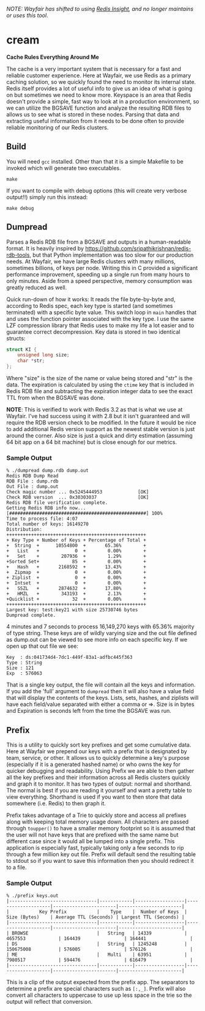 _NOTE: Wayfair has shifted to using [Redis Insight](https://redis.com/redis-enterprise/redis-insight/), and no longer maintains or uses this tool_.

# cream

**Cache Rules Everything Around Me**

The cache is a very important system that is necessary for a fast and reliable
customer experience. Here at Wayfair, we use Redis as a primary caching
solution, so we quickly found the need to monitor its internal state. Redis
itself provides a lot of useful info to give us an idea of what is going on but
sometimes we need to know more. Keyspace is an area that Redis doesn't provide a
simple, fast way to look at in a production environment, so we can utilize the
BGSAVE function and analyze the resulting RDB files to allows us to see what is
stored in these nodes. Parsing that data and extracting useful information from
it needs to be done often to provide reliable monitoring of our Redis clusters.

## Build

You will need `gcc` installed. Other than that it is a simple Makefile to be
invoked which will generate two executables.

```
make
```

If you want to compile with debug options (this will create very verbose
output!!) simply run this instead:

```
make debug
```

## Dumpread

Parses a Redis RDB file from a BGSAVE and outputs in a human-readable format.
It is heavily inspired by https://github.com/sripathikrishnan/redis-rdb-tools,
but that Python implementation was too slow for our production needs. At
Wayfair, we have large Redis clusters with many millions, sometimes billions, of
keys per node. Writing this in C provided a significant performance improvement,
speeding up a single run from many hours to only minutes. Aside from a speed
perspective, memory consumption was greatly reduced as well.

Quick run-down of how it works: It reads the file byte-by-byte and, according to
Redis spec, each key type is started (and sometimes terminated) with a specific
byte value. This switch loop in `main` handles that and uses the function
pointer associated with the key type. I use the same LZF compression library
that Redis uses to make my life a lot easier and to guarantee correct
decompression. Key data is stored in two identical structs:

```c
struct KI {
    unsigned long size;
    char *str;
};
```

Where "size" is the size of the name or value being stored and "str" is the
data. The expiration is calculated by using the `ctime` key that is included in
Redis RDB file and subtracting the expiration integer data to see the exact TTL
from when the BGSAVE was done.

**NOTE**: This is verified to work with Redis 3.2 as that is what we use at 
Wayfair. I've had success using it with 2.8 but it isn't guaranteed and will 
require the RDB version check to be modified. In the future it would be nice to
add additional Redis version support as the newest stable version is just around
the corner. Also size is just a quick and dirty estimation (assuming 64 bit app 
on a 64 bit machine) but is close enough for our metrics.

### Sample Output

```
% ./dumpread dump.rdb dump.out
Redis RDB Dump Read
RDB File : dump.rdb
Out File : dump.out
Check magic number ... 0x5245444953             [OK]
Check RDB version  ... 0x30303037               [OK]
Redis RDB file verification complete.
Getting Redis RDB info now...
[##################################################] 100%
Time to process file: 4:07
Total number of keys: 16149270
Distribution:
+++++++++++++++++++++++++++++++++++++++++++++++++++
+ Key Type + Number of Keys + Percentage of Total +
+  String  +      10554800  +       65.36%        +
+   List   +             0  +        0.00%        +
+   Set    +        207936  +        1.29%        +
+Sorted Set+            85  +        0.00%        +
+   Hash   +       2168592  +       13.43%        +
+  Zipmap  +             0  +        0.00%        +
+ Ziplist  +             0  +        0.00%        +
+  Intset  +             0  +        0.00%        +
+   SSZL   +       2874632  +       17.80%        +
+   HMZL   +        343193  +        2.13%        +
+Quicklist +            32  +        0.00%        +
+++++++++++++++++++++++++++++++++++++++++++++++++++
Largest key: test:key21 with size 25730746 bytes
Dumpread complete.
```

4 minutes and 7 seconds to process 16,149,270 keys with 65.36% majority of type
string. These keys are of wildly varying size and the out file defined as 
dump.out can be viewed to see more info on each specific key. 
If we open up that out file we see:

```
Key  : ds:041734d4-7dc1-449f-83a1-adfbc445f363
Type : String
Size : 121
Exp  : 576063
```

That is a single key output, the file will contain all the keys and information.
If you add the 'full' argument to `dumpread` then it will also have a value 
field that will display the contents of the keys. Lists, sets, hashes, and 
ziplists will have each field/value separated with either a comma or =>. Size is
in bytes and Expiration is seconds left from the time the BGSAVE was run.

## Prefix

This is a utility to quickly sort key prefixes and get some cumulative data. 
Here at Wayfair we prepend our keys with a prefix that is designated by team, 
service, or other. It allows us to quickly determine a key's purpose (especially
if it is a generated hashed name) or who owns the key for quicker debugging and 
readability. Using Prefix we are able to then gather all the key prefixes and 
their information across all Redis clusters quickly and graph it to monitor. It 
has two types of output: normal and shorthand. The normal is best if you are 
reading it yourself and want a pretty table to view everything. Shorthand is 
used if you want to then store that data somewhere (i.e. Redis) to then graph 
it.

Prefix takes advantage of a Trie to quickly store and access all prefixes along
with keeping total memory usage down. All characters are passed through
`toupper()` to have a smaller memory footprint so it is assumed that the user
will not have keys that are prefixed with the same name but different case since
it would all be lumped into a single prefix. This application is especially
fast, typically taking only a few seconds to rip through a few million key out
file. Prefix will default send the resulting table to stdout so if you want to
save this information then you should redirect it to a file.

### Sample Output

```
% ./prefix keys.out
|--------------------------------|------------|------------------|--------------------|-----------------------|-----------------------|
|           Key Prefix           |    Type    |  Number of Keys  |    Size (Bytes)    | Average TTL (Seconds) | Largest TTL (Seconds) |
|--------------------------------|------------|------------------|--------------------|-----------------------|-----------------------|
| BROWSE                         |   String   | 14339            | 4657553            | 164439                | 164441                |
| DS                             |   String   | 1245248          | 150675008          | 576005                | 576126                |
| ME                             |   Multi    | 63951            | 7980517            | 594476                | 616479                |
|--------------------------------|------------|------------------|--------------------|-----------------------|-----------------------|
```

This is a clip of the output expected from the prefix app. The separators to
determine a prefix are special characters such as `[:,_]`. Prefix will also
convert all characters to uppercase to use up less space in the trie so the
output will reflect that conversion.
